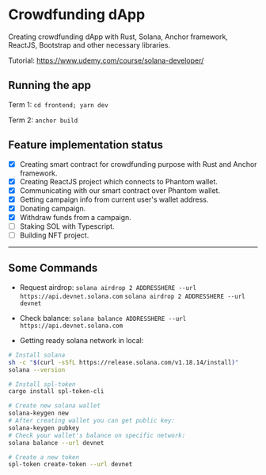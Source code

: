 # Crowdfunding dApp

Creating crowdfunding dApp with Rust, Solana, Anchor framework, ReactJS, Bootstrap
and other necessary libraries.

Tutorial: https://www.udemy.com/course/solana-developer/

## Running the app

Term 1: `cd frontend; yarn dev`

Term 2: `anchor build`

## Feature implementation status

- [x] Creating smart contract for crowdfunding purpose with Rust and Anchor framework.
- [x] Creating ReactJS project which connects to Phantom wallet.
- [x] Communicating with our smart contract over Phantom wallet.
- [x] Getting campaign info from current user's wallet address.
- [x] Donating campaign.
- [x] Withdraw funds from a campaign.
- [ ] Staking SOL with Typescript.
- [ ] Building NFT project.

---

## Some Commands

- Request airdrop:
  `solana airdrop 2 ADDRESSHERE --url https://api.devnet.solana.com`
  `solana airdrop 2 ADDRESSHERE --url devnet`

- Check balance:
  `solana balance ADDRESSHERE --url https://api.devnet.solana.com`

- Getting ready solana network in local:

```bash
# Install solana
sh -c "$(curl -sSfL https://release.solana.com/v1.18.14/install)"
solana --version

# Install spl-token
cargo install spl-token-cli

# Create new solana wallet
solana-keygen new
# After creating wallet you can get public key:
solana-keygen pubkey
# Check your wallet's balance on specific network:
solana balance --url devnet

# Create a new token
spl-token create-token --url devnet

```
